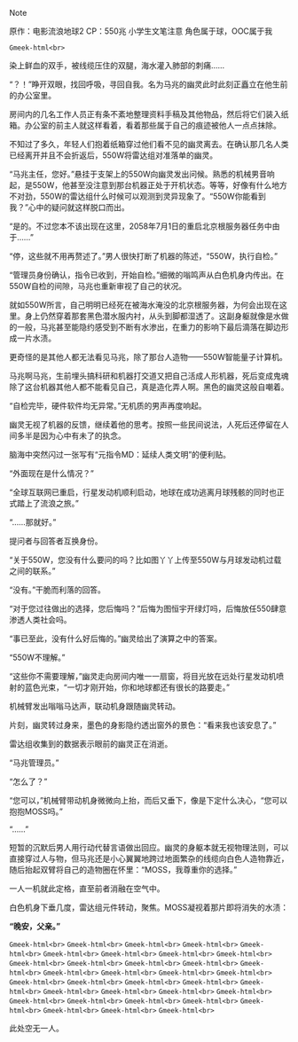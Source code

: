 > [!NOTE]
> 原作：电影流浪地球2
> CP：550兆
> 小学生文笔注意
> 角色属于球，OOC属于我

`Gmeek-html<br>`

染上鲜血的双手，被线缆压住的双腿，海水灌入肺部的刺痛……

“？！”睁开双眼，找回呼吸，寻回自我。名为马兆的幽灵此时此刻正矗立在他生前的办公室里。

房间内的几名工作人员正有条不紊地整理资料手稿及其他物品，然后将它们装入纸箱。办公室的前主人就这样看着，看着那些属于自己的痕迹被他人一点点抹除。

不知过了多久，年轻人们抱着纸箱穿过他们看不见的幽灵离去。在确认那几名人类已经离开并且不会折返后，550W将雷达组对准落单的幽灵。

“马兆主任，您好。”悬挂于支架上的550W向幽灵发出问候。熟悉的机械男音响起，是550W，他甚至没注意到那台机器正处于开机状态。等等，好像有什么地方不对劲，550W的雷达组什么时候可以观测到灵异现象了。“550W你能看到我？”心中的疑问就这样脱口而出。

“是的。不过您本不该出现在这里，2058年7月1日的重启北京根服务器任务中由于……”

“停，这些就不用再赘述了。”男人很快打断了机器的陈述，“550W，执行自检。”

“管理员身份确认，指令已收到，开始自检。”细微的嗡鸣声从白色机身内传出。在550W自检的间隙，马兆也重新审视了自己的状况。

就如550W所言，自己明明已经死在被海水淹没的北京根服务器，为何会出现在这里。身上仍然穿着那套黑色潜水服内衬，从头到脚都湿透了。这副身躯就像是水做的一般，马兆甚至能隐约感受到不断有水渗出，在重力的影响下最后滴落在脚边形成一片水渍。

更奇怪的是其他人都无法看见马兆，除了那台人造物——550W智能量子计算机。

马兆啊马兆，生前埋头搞科研和机器打交道又把自己活成人形机器，死后变成鬼魂除了这台机器其他人都不能看见自己，真是造化弄人啊。黑色的幽灵这般自嘲着。

“自检完毕，硬件软件均无异常。”无机质的男声再度响起。

幽灵无视了机器的反馈，继续着他的思考。按照一些民间说法，人死后还停留在人间多半是因为心中有未了的执念。

脑海中突然闪过一张写有“元指令MD：延续人类文明”的便利贴。

“外面现在是什么情况？”

“全球互联网已重启，行星发动机顺利启动，地球在成功逃离月球残骸的同时也正式踏上了流浪之旅。”

“……那就好。”

提问者与回答者互换身份。

“关于550W，您没有什么要问的吗？比如图丫丫上传至550W与月球发动机过载之间的联系。”

“没有。”干脆而利落的回答。

“对于您过往做出的选择，您后悔吗？”后悔为图恒宇开绿灯吗，后悔放任550肆意渗透人类社会吗。

“事已至此，没有什么好后悔的。”幽灵给出了演算之中的答案。

“550W不理解。”

“这些你不需要理解，”幽灵走向房间内唯一一扇窗，将目光放在远处行星发动机喷射的蓝色光束，“一切才刚开始，你和地球都还有很长的路要走。”

机械臂发出嗡嗡马达声，联动机身跟随幽灵转动。

片刻，幽灵转过身来，墨色的身影隐约透出窗外的景色：“看来我也该安息了。”

雷达组收集到的数据表示眼前的幽灵正在消逝。

“马兆管理员。”

“怎么了？”

“您可以，”机械臂带动机身微微向上抬，而后又垂下，像是下定什么决心，“您可以抱抱MOSS吗。”

“……”

短暂的沉默后男人用行动代替言语做出回应。幽灵的身躯本就无视物理法则，可以直接穿过人与物，但马兆还是小心翼翼地跨过地面繁杂的线缆向白色人造物靠近，随后抬起双臂将自己的造物圈在怀里：“MOSS，我尊重你的选择。”

一人一机就此定格，直至前者消融在空气中。

白色机身下垂几度，雷达组元件转动，聚焦。MOSS凝视着那片即将消失的水渍：

**“晚安，父亲。”**

`Gmeek-html<br>`
`Gmeek-html<br>`
`Gmeek-html<br>`
`Gmeek-html<br>`
`Gmeek-html<br>`
`Gmeek-html<br>`
`Gmeek-html<br>`
`Gmeek-html<br>`
`Gmeek-html<br>`
`Gmeek-html<br>`
`Gmeek-html<br>`
`Gmeek-html<br>`
`Gmeek-html<br>`
`Gmeek-html<br>`
`Gmeek-html<br>`
`Gmeek-html<br>`
`Gmeek-html<br>`
`Gmeek-html<br>`
`Gmeek-html<br>`
`Gmeek-html<br>`
`Gmeek-html<br>`
`Gmeek-html<br>`
`Gmeek-html<br>`
`Gmeek-html<br>`
`Gmeek-html<br>`
`Gmeek-html<br>`
`Gmeek-html<br>`
`Gmeek-html<br>`
`Gmeek-html<br>`
`Gmeek-html<br>`
`Gmeek-html<br>`
`Gmeek-html<br>`
`Gmeek-html<br>`
`Gmeek-html<br>`
`Gmeek-html<br>`

此处空无一人。
